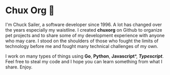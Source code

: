 # Chux Org 👋

<!--

**Here are some ideas to get you started:**

🙋‍♀️ A short introduction - what is your organization all about?
🌈 Contribution guidelines - how can the community get involved?
👩‍💻 Useful resources - where can the community find your docs? Is there anything else the community should know?
🍿 Fun facts - what does your team eat for breakfast?
🧙 Remember, you can do mighty things with the power of [Markdown](https://docs.github.com/github/writing-on-github/getting-started-with-writing-and-formatting-on-github/basic-writing-and-formatting-syntax)
-->
I'm Chuck Sailer, a software developer since 1996. A lot has changed over the years especially my waistline. I created **chuxorg** on Github to organize pet projects and to share some of my development experience with anyone
who may care. I stood on the shoulders of those who fought the limits of technology before me and fought many technical challenges of my own. 

I work on many types of things using **Go**, **Python**, **Javascript***, ***Typescript***. Feel free to steal my code and I hope you
can learn something from what I share. Enjoy.

